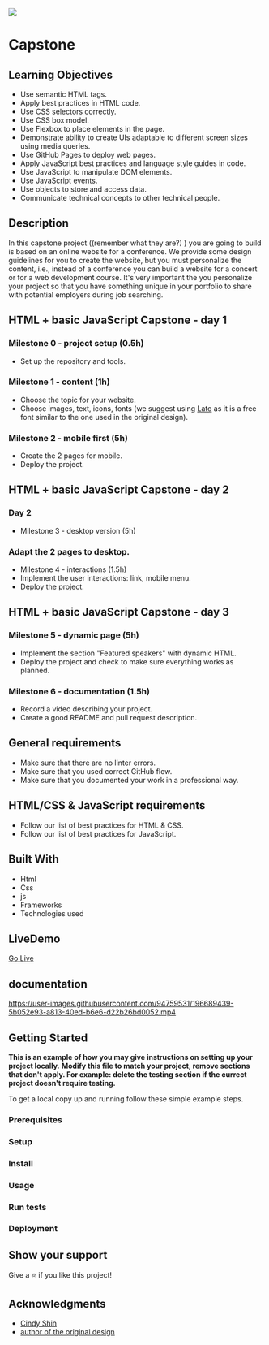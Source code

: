 ![](https://img.shields.io/badge/Microverse-blueviolet)

# Capstone

## Learning Objectives

- Use semantic HTML tags.
- Apply best practices in HTML code.
- Use CSS selectors correctly.
- Use CSS box model.
- Use Flexbox to place elements in the page.
- Demonstrate ability to create UIs adaptable to different screen sizes using media queries.
- Use GitHub Pages to deploy web pages.
- Apply JavaScript best practices and language style guides in code.
- Use JavaScript to manipulate DOM elements.
- Use JavaScript events.
- Use objects to store and access data.
- Communicate technical concepts to other technical people.


## Description 

In this capstone project ((remember what they are?) ) you are going to build is based on an online website for a conference. We provide some design guidelines for you to create the website, but you must personalize the content, i.e., instead of a conference you can build a website for a concert or for a web development course. It's very important the you personalize your project so that you have something unique in your portfolio to share with potential employers during job searching.

## HTML + basic JavaScript Capstone - day 1

### Milestone 0 - project setup (0.5h)
- Set up the repository and tools.

### Milestone 1 - content (1h)
- Choose the topic for your website.
- Choose images, text, icons, fonts (we suggest using [Lato](https://www.latofonts.com/) as it is a free font similar to the one used in the original design).

### Milestone 2 - mobile first (5h)
- Create the 2 pages for mobile.
- Deploy the project.

## HTML + basic JavaScript Capstone - day 2

### Day 2
- Milestone 3 - desktop version (5h)

### Adapt the 2 pages to desktop.
- Milestone 4 - interactions (1.5h)
- Implement the user interactions: link, mobile menu.
- Deploy the project.

## HTML + basic JavaScript Capstone - day 3

### Milestone 5 - dynamic page (5h)

- Implement the section "Featured speakers" with dynamic HTML.
- Deploy the project and check to make sure everything works as planned.

### Milestone 6 - documentation (1.5h)

- Record a video describing your project.
- Create a good README and pull request description.


## General requirements
- Make sure that there are no linter errors.
- Make sure that you used correct GitHub flow.
- Make sure that you documented your work in a professional way.

## HTML/CSS & JavaScript requirements
- Follow our list of best practices for HTML & CSS.
- Follow our list of best practices for JavaScript.

## Built With

- Html
- Css
- js
- Frameworks
- Technologies used


## LiveDemo
[Go Live](https://whitewolfx99.github.io/module1_capstone-/)

## documentation

https://user-images.githubusercontent.com/94759531/196689439-5b052e93-a813-40ed-b6e6-d22b26bd0052.mp4


## Getting Started

**This is an example of how you may give instructions on setting up your project locally.**
**Modify this file to match your project, remove sections that don't apply. For example: delete the testing section if the currect project doesn't require testing.**


To get a local copy up and running follow these simple example steps.

### Prerequisites

### Setup

### Install

### Usage

### Run tests

### Deployment

## Show your support

Give a ⭐️ if you like this project!

## Acknowledgments

- [Cindy Shin](https://www.behance.net/adagio07)
- [author of the original design](https://www.behance.net/gallery/29845175/CC-Global-Summit-2015)
